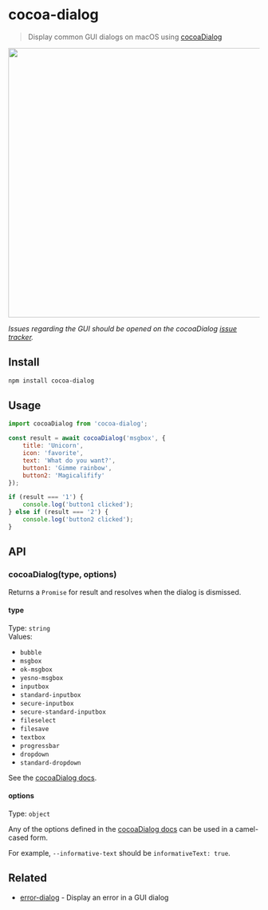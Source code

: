 # cocoa-dialog

> Display common GUI dialogs on macOS using [cocoaDialog](https://github.com/cocoadialog/cocoadialog)

<img src="screenshot.png" width="540">

*Issues regarding the GUI should be opened on the cocoaDialog [issue tracker](https://github.com/cocoadialog/cocoadialog/issues).*

## Install

```sh
npm install cocoa-dialog
```

## Usage

```js
import cocoaDialog from 'cocoa-dialog';

const result = await cocoaDialog('msgbox', {
	title: 'Unicorn',
	icon: 'favorite',
	text: 'What do you want?',
	button1: 'Gimme rainbow',
	button2: 'Magicalifify'
});

if (result === '1') {
	console.log('button1 clicked');
} else if (result === '2') {
	console.log('button2 clicked');
}
```

## API

### cocoaDialog(type, options)

Returns a `Promise` for result and resolves when the dialog is dismissed.

#### type

Type: `string`\
Values:
- `bubble`
- `msgbox`
- `ok-msgbox`
- `yesno-msgbox`
- `inputbox`
- `standard-inputbox`
- `secure-inputbox`
- `secure-standard-inputbox`
- `fileselect`
- `filesave`
- `textbox`
- `progressbar`
- `dropdown`
- `standard-dropdown`

See the [cocoaDialog docs](http://mstratman.github.io/cocoadialog/#documentation3.0).

#### options

Type: `object`

Any of the options defined in the [cocoaDialog docs](http://mstratman.github.io/cocoadialog/#documentation3.0) can be used in a camel-cased form.

For example, `‑‑informative‑text` should be `informativeText: true`.

## Related

- [error-dialog](https://github.com/sindresorhus/error-dialog) - Display an error in a GUI dialog
